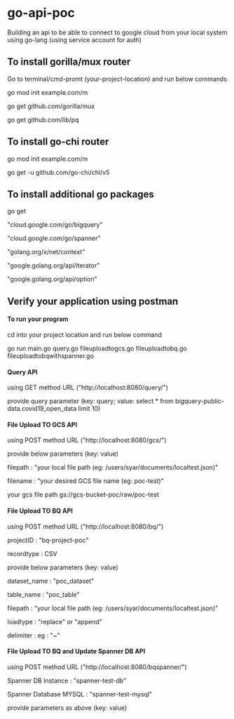 # go-api-poc

Building an api to be able to connect to google cloud from your local system using go-lang (using service account for auth)

## To install gorilla/mux router
Go to terminal/cmd-promt (your-project-location) and run below commands

go mod init example.com/m

go get github.com/gorilla/mux

go get github.com/lib/pq

## To install go-chi router

go mod init example.com/m

go get -u github.com/go-chi/chi/v5

## To install additional go packages

go get 

"cloud.google.com/go/bigquery"

"cloud.google.com/go/spanner"

"golang.org/x/net/context"

"google.golang.org/api/iterator"

"google.golang.org/api/option"

## Verify your application using postman

#### To run your program

cd into your project location and run below command

go run main.go query.go fileuploadtogcs.go fileuploadtobq.go fileuploadtobqwithspanner.go

#### Query API 

using GET method URL ("http://localhost:8080/query/")

provide query parameter (key: query; value: select * from bigquery-public-data.covid19_open_data limit 10)

#### File Upload TO GCS API

using POST method URL ("http://localhost:8080/gcs/")

provide below parameters (key: value) 

filepath : "your local file path (eg: /users/syar/documents/localtest.json)"

filename : "your desired GCS file name (eg: poc-test)"

your gcs file path gs://gcs-bucket-poc/raw/poc-test 

#### File Upload TO BQ API

using POST method URL ("http://localhost:8080/bq/")

projectID : "bq-project-poc"

recordtype : CSV

provide below parameters (key: value) 

dataset_name : "poc_dataset"

table_name : "poc_table"

filepath : "your local file path (eg: /users/syar/documents/localtest.json)"

loadtype : "replace" or "append"

delimiter : eg : "~"

#### File Upload TO BQ and Update Spanner DB API

using POST method URL ("http://localhost:8080/bqspanner/")

Spanner DB Instance : "spanner-test-db"
	
Spanner Database MYSQL : "spanner-test-mysql"

provide parameters as above (key: value) 


